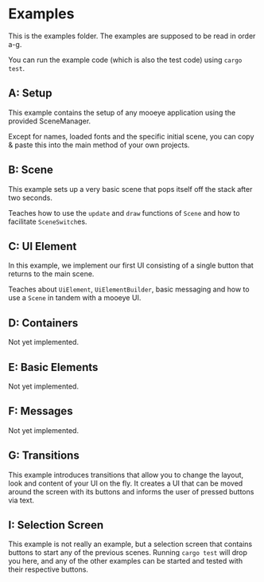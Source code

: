 # Examples

This is the examples folder. The examples are supposed to be read in order a-g.

You can run the example code (which is also the test code) using ```cargo  test```.

## A: Setup

This example contains the setup of any mooeye application using the provided SceneManager.

Except for names, loaded fonts and the specific initial scene, you can copy & paste this into the main method of your own projects.

## B: Scene

This example sets up a very basic scene that pops itself off the stack after two seconds.

Teaches how to use the ```update``` and ```draw``` functions of ```Scene``` and how to facilitate ```SceneSwitch```es.

## C: UI Element

In this example, we implement our first UI consisting of a single button that returns to the main scene.

Teaches about ```UiElement```, ```UiElementBuilder```, basic messaging and how to use a ```Scene``` in tandem with a mooeye UI.

## D: Containers

Not yet implemented.

## E: Basic Elements

Not yet implemented.

## F: Messages

Not yet implemented.

## G: Transitions

This example introduces transitions that allow you to change the layout, look and content of your UI on the fly. It creates a UI that can be moved around the screen with its buttons and informs the user of pressed buttons via text.

## I: Selection Screen

This example is not really an example, but a selection screen that contains buttons to start any of the previous scenes. Running ```cargo test``` will drop you here, and any of the other examples can be started and tested with their respective buttons.